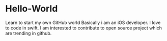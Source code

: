 # Hello-World
Learn to start my own GitHub world
Basically i am an iOS developer. I love to code in swift. I am interested to contribute to open source project which are trending in github.
